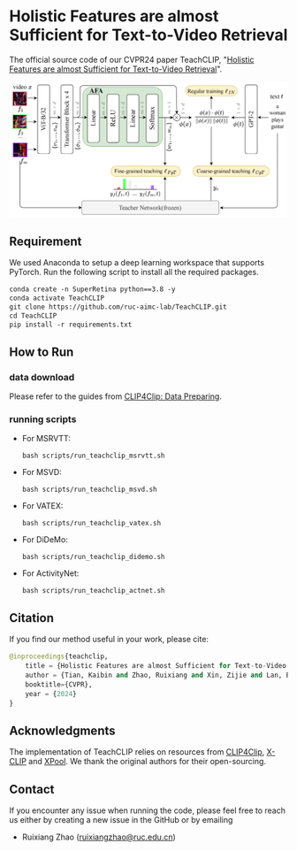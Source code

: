 # Holistic Features are almost Sufficient for Text-to-Video Retrieval

The official source code of our CVPR24 paper TeachCLIP, "[Holistic Features are almost Sufficient for Text-to-Video Retrieval](https://www.researchgate.net/publication/379270657_Holistic_Features_are_almost_Sufficient_for_Text-to-Video_Retrieval)".

![](./images/teachclip.png)

## Requirement

We used Anaconda to setup a deep learning workspace that supports PyTorch. Run the following script to install all the required packages.

```shell
conda create -n SuperRetina python==3.8 -y
conda activate TeachCLIP
git clone https://github.com/ruc-aimc-lab/TeachCLIP.git
cd TeachCLIP
pip install -r requirements.txt
```

## How to Run

### data download

Please refer to the guides from [CLIP4Clip: Data Preparing](https://github.com/ArrowLuo/CLIP4Clip?tab=readme-ov-file#data-preparing).

### running scripts

+ For MSRVTT:

  ```shell
  bash scripts/run_teachclip_msrvtt.sh
  ```

+ For MSVD:

  ```shell
  bash scripts/run_teachclip_msvd.sh
  ```

+ For VATEX:

  ```shell
  bash scripts/run_teachclip_vatex.sh
  ```

+ For DiDeMo:

  ```shell
  bash scripts/run_teachclip_didemo.sh
  ```

+ For ActivityNet:

  ```shell
  bash scripts/run_teachclip_actnet.sh
  ```

## Citation

If you find our method useful in your work, please cite:

```python
@inproceedings{teachclip,
    title = {Holistic Features are almost Sufficient for Text-to-Video Retrieval}
    author = {Tian, Kaibin and Zhao, Ruixiang and Xin, Zijie and Lan, Bangxiang and Li, Xirong},
    booktitle={CVPR},
    year = {2024}
}
```


## Acknowledgments

The implementation of TeachCLIP relies on resources from [CLIP4Clip](https://github.com/ArrowLuo/CLIP4Clip "CLIP4Clip"), [X-CLIP](https://github.com/xuguohai/X-CLIP "X-CLIP") and [XPool](https://github.com/layer6ai-labs/xpool "XPool"). We thank the original authors for their open-sourcing.


## Contact

If you encounter any issue when running the code, please feel free to reach us either by creating a new issue in the GitHub or by emailing

- Ruixiang Zhao ([ruixiangzhao@ruc.edu.cn](mailto:ruixiangzhao@ruc.edu.cn))

